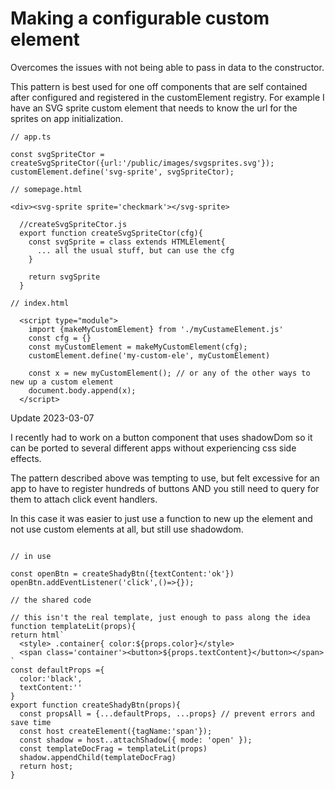 # Making a configurable custom element

Overcomes the issues with not being able to pass in data to the constructor.

This pattern is best used for one off components that are self contained after configured and registered in the customElement registry. 
For example I have an SVG sprite custom element that needs to know the url for the sprites on app initialization. 

```
// app.ts

const svgSpriteCtor = createSvgSpriteCtor({url:'/public/images/svgsprites.svg'});
customElement.define('svg-sprite', svgSpriteCtor);

// somepage.html

<div><svg-sprite sprite='checkmark'></svg-sprite>

```

```
  //createSvgSpriteCtor.js
  export function createSvgSpriteCtor(cfg){
    const svgSprite = class extends HTMLElement{
      ... all the usual stuff, but can use the cfg
    }
    
    return svgSprite
  }
```



```
// index.html

  <script type="module">
    import {makeMyCustomElement} from './myCustameElement.js'
    const cfg = {}
    const myCustomElement = makeMyCustomElement(cfg);
    customElement.define('my-custom-ele', myCustomElement)
    
    const x = new myCustomElement(); // or any of the other ways to new up a custom element
    document.body.append(x);
  </script>

```

Update 2023-03-07

I recently had to work on a button component that uses shadowDom so it can be ported to several different apps without experiencing css side effects.

The pattern described above was tempting to use, but felt excessive for an app to have to register hundreds of buttons AND you still need to query for them to attach click event handlers.

In this case it was easier to just use a function to new up the element and not use custom elements at all, but still use shadowdom.

```

// in use

const openBtn = createShadyBtn({textContent:'ok'})
openBtn.addEventListener('click',()=>{});

// the shared code

// this isn't the real template, just enough to pass along the idea
function templateLit(props){
return html`
  <style> .container{ color:${props.color}</style>
  <span class='container'><button>${props.textContent}</button></span>
`
const defaultProps ={
  color:'black',
  textContent:''
}
export function createShadyBtn(props){
  const propsAll = {...defaultProps, ...props} // prevent errors and save time
  const host createElement({tagName:'span'});
  const shadow = host..attachShadow({ mode: 'open' });
  const templateDocFrag = templateLit(props)
  shadow.appendChild(templateDocFrag)
  return host;
}

```
